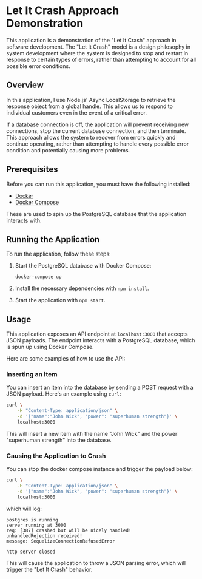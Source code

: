 # Let It Crash Approach Demonstration

This application is a demonstration of the "Let It Crash" approach in software development. The "Let It Crash" model is a design philosophy in system development where the system is designed to stop and restart in response to certain types of errors, rather than attempting to account for all possible error conditions.

## Overview

In this application, I use Node.js' Async LocalStorage to retrieve the response object from a global handle. This allows us to respond to individual customers even in the event of a critical error.

If a database connection is off, the application will prevent receiving new connections, stop the current database connection, and then terminate. This approach allows the system to recover from errors quickly and continue operating, rather than attempting to handle every possible error condition and potentially causing more problems.

## Prerequisites

Before you can run this application, you must have the following installed:

- [Docker](https://www.docker.com/get-started)
- [Docker Compose](https://docs.docker.com/compose/install/)

These are used to spin up the PostgreSQL database that the application interacts with.

## Running the Application

To run the application, follow these steps:

1. Start the PostgreSQL database with Docker Compose:

    ```bash
    docker-compose up
    ```

2. Install the necessary dependencies with `npm install`.

3. Start the application with `npm start`.

## Usage

This application exposes an API endpoint at `localhost:3000` that accepts JSON payloads. The endpoint interacts with a PostgreSQL database, which is spun up using Docker Compose.

Here are some examples of how to use the API:

### Inserting an Item

You can insert an item into the database by sending a POST request with a JSON payload. Here's an example using `curl`:

```bash
curl \
    -H "Content-Type: application/json" \
    -d '{"name":"John Wick", "power": "superhuman strength"}' \
    localhost:3000
```

This will insert a new item with the name "John Wick" and the power "superhuman strength" into the database.

### Causing the Application to Crash

You can stop the docker compose instance and trigger the payload below:

```bash
curl \
    -H "Content-Type: application/json" \
    -d '{"name":"John Wick", "power": "superhuman strength"}' \
    localhost:3000
```
which will log:
```
postgres is running
server running at 3000
req: [387] crashed but will be nicely handled!
unhandledRejection received!
message: SequelizeConnectionRefusedError

http server closed
```
This will cause the application to throw a JSON parsing error, which will trigger the "Let It Crash" behavior.

